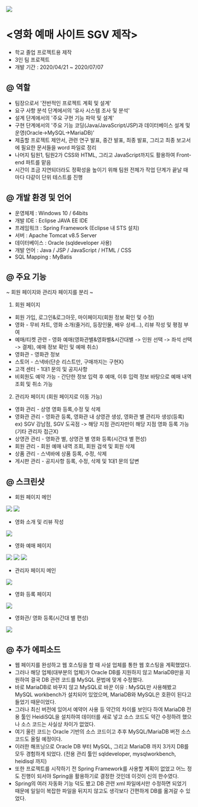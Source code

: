 <img src="https://user-images.githubusercontent.com/63503102/90855056-88b15780-e3b9-11ea-8e8e-b18523c162c2.png"> 

# <영화 예매 사이트 SGV 제작>
- 학교 졸업 프로젝트용 제작
- 3인 팀 프로젝트
- 개발 기간 : 2020/04/21 ~ 2020/07/07



@ 역할
-------------------------------------
- 팀장으로서 '전반적인 프로젝트 계획 및 설계'
- 요구 사항 분석 단계에서의 '유사 시스템 조사 및 분석'
- 설계 단계에서의 '주요 구현 기능 파악 및 설계'
- 구현 단계에서의 '주요 기능 코딩(Java/JavaScript/JSP)과 데이터베이스 설계 및 운영(Oracle->MySQL->MariaDB)'
- 제출할 프로젝트 제안서, 관련 연구 발표, 중간 발표, 최종 발표, 그리고 최종 보고서에 필요한 문서들을 word 파일로 정리
- 나머지 팀원1, 팀원2가 CSS와 HTML, 그리고 JavaScript까지도 활용하여 Front-end 파트를 맡음 
- 시간이 조금 지연되더라도 정확성을 높이기 위해 팀원 전체가 작업 단계가 끝날 때마다 다같이 단위 테스트를 진행



@ 개발 환경 및 언어 
-------------------------------------
- 운영체제 : Windows 10 / 64bits
- 개발 IDE : Eclipse JAVA EE IDE 
- 프레임워크 : Spring Framework (Eclipse 내 STS 설치)
- 서버 : Apache Tomcat v8.5 Server
- 데이터베이스 : Oracle (sqldeveloper 사용)
- 개발 언어 : Java / JSP / JavaScript / HTML / CSS 
- SQL Mapping : MyBatis



@ 주요 기능
-------------------------------------
~ 회원 페이지와 관리자 페이지를 분리 ~
1. 회원 페이지
- 회원 가입, 로그인&로그아웃, 마이페이지(회원 정보 확인 및 수정)
- 영화 - 무비 차트, 영화 소개(줄거리, 등장인물, 배우 상세...), 리뷰 작성 및 평점 부여
- 예매/티켓 관련 - 영화 예매(영화관별&영화별&시간대별 -> 인원 선택 -> 좌석 선택 -> 결제), 예매 정보 확인 및 예매 취소)
- 영화관 - 영화관 정보 
- 스토어 - 스낵바(단순 리스트만, 구매까지는 구현X)
- 고객 센터 - 1대1 문의 및 공지사항
- 비회원도 예약 가능 - 간단한 정보 입력 후 예매, 이후 입력 정보 바탕으로 예매 내역 조회 및 취소 가능

2. 관리자 페이지 (회원 페이지로 이동 가능)
- 영화 관리 - 상영 영화 등록,수정 및 삭제
- 영화관 관리 - 영화관 등록, 영화관 내 상영관 생성, 영화관 별 관리자 생성(등록) ex) SGV 강남점, SGV 도곡점 -> 해당 지점 관리자만이 해당 지점 영화 등록 가능(기타 관리자 접근X)
- 상영관 관리 - 영화관 별, 상영관 별 영화 등록(시간대 별 편성)
- 회원 관리 - 회원 예매 내역 조회, 회원 검색 및 회원 삭제
- 상품 관리 - 스낵바에 상품 등록, 수정, 삭제
- 게시판 관리 - 공지사항 등록, 수정, 삭제 및 1대1 문의 답변



@ 스크린샷
-------------------------------------
- 회원 페이지 메인 
<img src="https://user-images.githubusercontent.com/63503102/90853882-5d793900-e3b6-11ea-88a3-b25e014a965c.png">
<img src="https://user-images.githubusercontent.com/63503102/90854145-2a837500-e3b7-11ea-9098-430a9d07cf98.png">


- 영화 소개 및 리뷰 작성
<img src="https://user-images.githubusercontent.com/63503102/90854319-9ebe1880-e3b7-11ea-9274-3863b5571dc9.png">


- 영화 예매 페이지
<img src="https://user-images.githubusercontent.com/63503102/90854378-c44b2200-e3b7-11ea-9b73-4088246df525.png">
<img src="https://user-images.githubusercontent.com/63503102/90854457-efce0c80-e3b7-11ea-9112-ceafb221462f.png">
<img src="https://user-images.githubusercontent.com/63503102/90854504-12f8bc00-e3b8-11ea-814f-2e2ae9fead19.png">


- 관리자 페이지 메인
<img src="https://user-images.githubusercontent.com/63503102/90854647-7f73bb00-e3b8-11ea-8506-923f5b71591f.png">


- 영화 등록 페이지
<img src="https://user-images.githubusercontent.com/63503102/90854760-ceb9eb80-e3b8-11ea-9f23-998cd8aa54fe.png">


- 영화관/ 영화 등록(시간대 별 편성)
<img src="https://user-images.githubusercontent.com/63503102/90854876-0fb20000-e3b9-11ea-8aa9-c7ff56e0df09.png">



@ 추가 에피소드
-------------------------------------
- 웹 페이지를 완성하고 웹 호스팅을 할 때 사설 업체를 통한 웹 호스팅을 계획했었다.
- 그러나 해당 업체(대부분의 업체)가 Oracle DB를 지원하지 않고 MariaDB만을 지원하여 결국 DB 관련 코드를 MySQL 문법에 맞게 수정했다.
- 바로 MariaDB로 바꾸지 않고 MySQL로 바꾼 이유 : MySQL만 사용해봤고 MySQL workbench가 설치되어 있었으며, MariaDB와 MySQL은 호환이 된다고 들었기 때문이었다.
- 그러나 최신 버전에 있어서 예약어 사용 등 약간의 차이를 보인다 하여 MariaDB 전용 툴인 HeidiSQL을 설치하여 데이터를 새로 넣고 소스 코드도 약간 수정하려 했으나 
소스 코드는 사실상 차이가 없었다.
- 여기 올린 코드는 Oracle 기반의 소스 코드이고 추후 MySQL/MariaDB 버전 소스 코드도 올릴 예정이다.
- 이러한 해프닝으로 Oracle DB 부터 MySQL, 그리고 MariaDB 까지 3가지 DB를 모두 경험하게 되었다. (전용 관리 툴인 sqldeveloper, mysqlworkbench, heidisql 까지)
- 또한 프로젝트를 시작하기 전 Spring Framework를 사용할 계획이 없었고 어느 정도 진행이 되서야 Spring을 활용하기로 결정한 것인데 이것이 신의 한수였다.
- Spring의 여러 자동화 기능 덕도 봤고 DB 관련 xml 파일에서만 수정하면 되었기 때문에 일일이 복잡한 파일을 뒤지지 않고도 생각보다 간편하게 DB를 옮겨갈 수 있었다.







